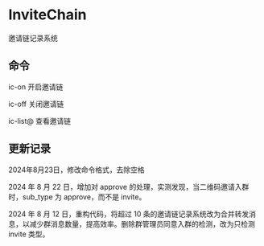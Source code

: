 # InviteChain

邀请链记录系统

## 命令

ic-on 开启邀请链

ic-off 关闭邀请链

ic-list@ 查看邀请链

## 更新记录

2024年8月23日，修改命令格式，去除空格

2024 年 8 月 22 日，增加对 approve 的处理，实测发现，当二维码邀请入群时，sub_type 为 approve，而不是 invite。

2024 年 8 月 12 日，重构代码，将超过 10 条的邀请链记录系统改为合并转发消息，以减少群消息数量，提高效率。删除群管理员同意入群的检测，改为只检测 invite 类型。
